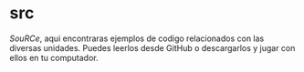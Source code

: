 # src
*SouRCe*, aqui encontraras ejemplos de codigo relacionados con las diversas
unidades. Puedes leerlos desde GitHub o descargarlos y jugar con ellos
en tu computador.
